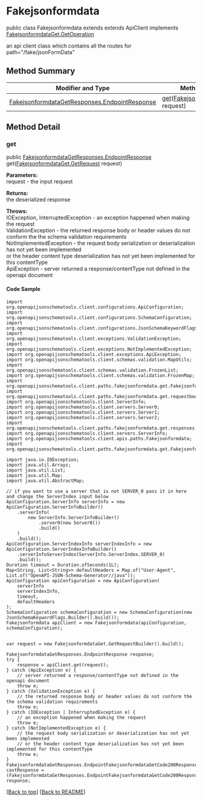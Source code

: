# Fakejsonformdata

public class Fakejsonformdata extends extends ApiClient implements
[FakejsonformdataGet.GetOperation](../../paths/fakejsonformdata/FakejsonformdataGet.md#getoperation)

an api client class which contains all the routes for path="/fake/jsonFormData"

## Method Summary
| Modifier and Type | Method and Description |
| ----------------- | ---------------------- |
| [FakejsonformdataGetResponses.EndpointResponse](../../paths/fakejsonformdata/get/FakejsonformdataGetResponses.md#endpointresponse) | [get](#get)([FakejsonformdataGet.GetRequest](../../paths/fakejsonformdata/FakejsonformdataGet.md#getrequest) request)<br> |

## Method Detail

### get
public [FakejsonformdataGetResponses.EndpointResponse](../../paths/fakejsonformdata/get/FakejsonformdataGetResponses.md#endpointresponse) get([FakejsonformdataGet.GetRequest](../../paths/fakejsonformdata/FakejsonformdataGet.md#getrequest) request)



**Parameters:**<br>
request - the input request

**Returns:**<br>
the deserialized response

**Throws:**<br>
IOException, InterruptedException - an exception happened when making the request<br>
ValidationException - the returned response body or header values do not conform the the schema validation requirements<br>
NotImplementedException - the request body serialization or deserialization has not yet been implemented<br>
                          or the header content type deserialization has not yet been implemented for this contentType<br>
ApiException - server returned a response/contentType not defined in the openapi document<br>

#### Code Sample
```
import org.openapijsonschematools.client.configurations.ApiConfiguration;
import org.openapijsonschematools.client.configurations.SchemaConfiguration;
import org.openapijsonschematools.client.configurations.JsonSchemaKeywordFlags;
import org.openapijsonschematools.client.exceptions.ValidationException;
import org.openapijsonschematools.client.exceptions.NotImplementedException;
import org.openapijsonschematools.client.exceptions.ApiException;
import org.openapijsonschematools.client.schemas.validation.MapUtils;
import org.openapijsonschematools.client.schemas.validation.FrozenList;
import org.openapijsonschematools.client.schemas.validation.FrozenMap;
import org.openapijsonschematools.client.paths.fakejsonformdata.get.FakejsonformdataGetRequestBody;
import org.openapijsonschematools.client.paths.fakejsonformdata.get.requestbody.content.applicationxwwwformurlencoded.ApplicationxwwwformurlencodedSchema;
import org.openapijsonschematools.client.ServerInfo;
import org.openapijsonschematools.client.servers.Server0;
import org.openapijsonschematools.client.servers.Server1;
import org.openapijsonschematools.client.servers.Server2;
import org.openapijsonschematools.client.paths.fakejsonformdata.get.responses.FakejsonformdataGetCode200Response;
import org.openapijsonschematools.client.servers.ServerInfo;
import org.openapijsonschematools.client.apis.paths.Fakejsonformdata;
import org.openapijsonschematools.client.paths.fakejsonformdata.get.FakejsonformdataGetResponses;

import java.io.IOException;
import java.util.Arrays;
import java.util.List;
import java.util.Map;
import java.util.AbstractMap;

// if you want to use a server that is not SERVER_0 pass it in here and change the ServerIndex input below
ApiConfiguration.ServerInfo serverInfo = new ApiConfiguration.ServerInfoBuilder()
    .serverInfo(
        new ServerInfo.ServerInfoBuilder()
            .server0(new Server0())
            .build()
    )
    .build();
ApiConfiguration.ServerIndexInfo serverIndexInfo = new ApiConfiguration.ServerIndexInfoBuilder()
    .serverInfoServerIndex(ServerInfo.ServerIndex.SERVER_0)
    .build();
Duration timeout = Duration.ofSeconds(1L);
Map<String, List<String>> defaultHeaders = Map.of("User-Agent", List.of("OpenAPI-JSON-Schema-Generator//java"));
ApiConfiguration apiConfiguration = new ApiConfiguration(
    serverInfo
    serverIndexInfo,
    timeout,
    defaultHeaders
);
SchemaConfiguration schemaConfiguration = new SchemaConfiguration(new JsonSchemaKeywordFlags.Builder().build());
Fakejsonformdata apiClient = new Fakejsonformdata(apiConfiguration, schemaConfiguration);


var request = new FakejsonformdataGet.GetRequestBuilder().build();

FakejsonformdataGetResponses.EndpointResponse response;
try {
    response = apiClient.get(request);
} catch (ApiException e) {
    // server returned a response/contentType not defined in the openapi document
    throw e;
} catch (ValidationException e) {
    // the returned response body or header values do not conform the the schema validation requirements
    throw e;
} catch (IOException | InterruptedException e) {
    // an exception happened when making the request
    throw e;
} catch (NotImplementedException e) {
    // the request body serialization or deserialization has not yet been implemented
    // or the header content type deserialization has not yet been implemented for this contentType
    throw e;
}
FakejsonformdataGetResponses.EndpointFakejsonformdataGetCode200Response castResponse = (FakejsonformdataGetResponses.EndpointFakejsonformdataGetCode200Response) response;
```
[[Back to top]](#top) [[Back to README]](../../../README.md)
